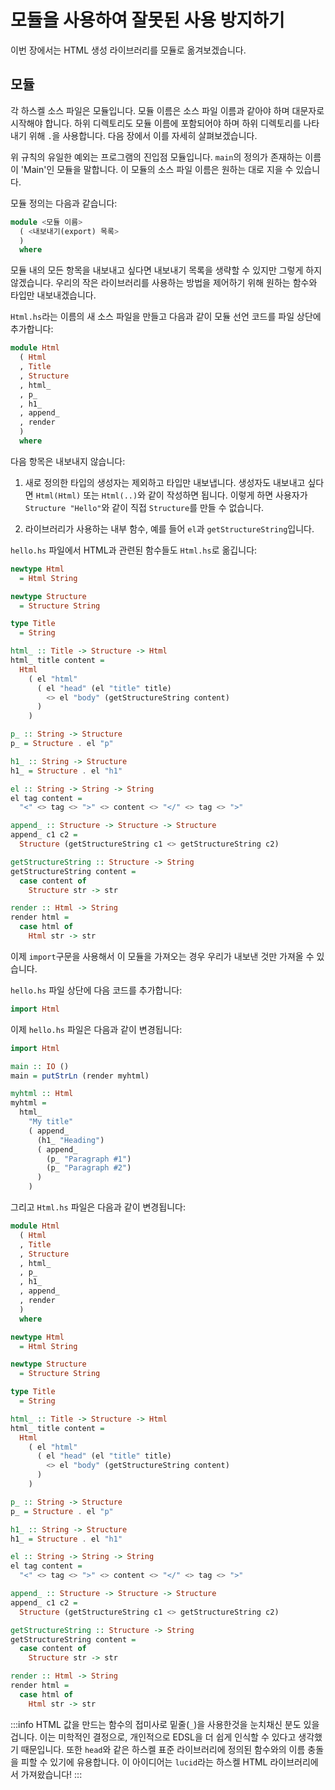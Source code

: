 # 모듈을 사용하여 잘못된 사용 방지하기

이번 장에서는 HTML 생성 라이브러리를 모듈로 옮겨보겠습니다.

## 모듈

각 하스켈 소스 파일은 모듈입니다. 모듈 이름은 소스 파일 이름과 같아야 하며 대문자로 시작해야 합니다. 
하위 디렉토리도 모듈 이름에 포함되어야 하며 하위 디렉토리를 나타내기 위해 `.`을 사용합니다.
다음 장에서 이를 자세히 살펴보겠습니다.

위 규칙의 유일한 예외는 프로그램의 진입점 모듈입니다.
`main`의 정의가 존재하는 이름이 'Main'인 모듈을 말합니다.
이 모듈의 소스 파일 이름은 원하는 대로 지을 수 있습니다.

모듈 정의는 다음과 같습니다:

```haskell
module <모듈 이름>
  ( <내보내기(export) 목록>
  )
  where
```

모듈 내의 모든 항목을 내보내고 싶다면 내보내기 목록을 생략할 수 있지만 그렇게 하지 않겠습니다.
우리의 작은 라이브러리를 사용하는 방법을 제어하기 위해 원하는 함수와 타입만 내보내겠습니다.

`Html.hs`라는 이름의 새 소스 파일을 만들고 다음과 같이 모듈 선언 코드를 파일 상단에 추가합니다:

```haskell
module Html
  ( Html
  , Title
  , Structure
  , html_
  , p_
  , h1_
  , append_
  , render
  )
  where
```

다음 항목은 내보내지 않습니다:

1. 새로 정의한 타입의 생성자는 제외하고 타입만 내보냅니다.
   생성자도 내보내고 싶다면 `Html(Html)` 또는 `Html(..)`와 같이 작성하면 됩니다.
   이렇게 하면 사용자가 `Structure "Hello"`와 같이 직접 `Structure`를 만들 수 없습니다.

2. 라이브러리가 사용하는 내부 함수, 예를 들어 `el`과 `getStructureString`입니다.

`hello.hs` 파일에서 HTML과 관련된 함수들도 `Html.hs`로 옮깁니다:

```haskell
newtype Html
  = Html String

newtype Structure
  = Structure String

type Title
  = String

html_ :: Title -> Structure -> Html
html_ title content =
  Html
    ( el "html"
      ( el "head" (el "title" title)
        <> el "body" (getStructureString content)
      )
    )

p_ :: String -> Structure
p_ = Structure . el "p"

h1_ :: String -> Structure
h1_ = Structure . el "h1"

el :: String -> String -> String
el tag content =
  "<" <> tag <> ">" <> content <> "</" <> tag <> ">"

append_ :: Structure -> Structure -> Structure
append_ c1 c2 =
  Structure (getStructureString c1 <> getStructureString c2)

getStructureString :: Structure -> String
getStructureString content =
  case content of
    Structure str -> str

render :: Html -> String
render html =
  case html of
    Html str -> str
```

이제 `import`구문을 사용해서 이 모듈을 가져오는 경우 우리가 내보낸 것만 가져올 수 있습니다.

`hello.hs` 파일 상단에 다음 코드를 추가합니다:

```haskell
import Html
```

이제 `hello.hs` 파일은 다음과 같이 변경됩니다:

```haskell title="hello.hs"
import Html

main :: IO ()
main = putStrLn (render myhtml)

myhtml :: Html
myhtml =
  html_
    "My title"
    ( append_
      (h1_ "Heading")
      ( append_
        (p_ "Paragraph #1")
        (p_ "Paragraph #2")
      )
    )
```

그리고 `Html.hs` 파일은 다음과 같이 변경됩니다:

```haskell title="Html.hs"
module Html
  ( Html
  , Title
  , Structure
  , html_
  , p_
  , h1_
  , append_
  , render
  )
  where

newtype Html
  = Html String

newtype Structure
  = Structure String

type Title
  = String

html_ :: Title -> Structure -> Html
html_ title content =
  Html
    ( el "html"
      ( el "head" (el "title" title)
        <> el "body" (getStructureString content)
      )
    )

p_ :: String -> Structure
p_ = Structure . el "p"

h1_ :: String -> Structure
h1_ = Structure . el "h1"

el :: String -> String -> String
el tag content =
  "<" <> tag <> ">" <> content <> "</" <> tag <> ">"

append_ :: Structure -> Structure -> Structure
append_ c1 c2 =
  Structure (getStructureString c1 <> getStructureString c2)

getStructureString :: Structure -> String
getStructureString content =
  case content of
    Structure str -> str

render :: Html -> String
render html =
  case html of
    Html str -> str
```

:::info
HTML 값을 만드는 함수의 접미사로 밑줄(`_`)을 사용한것을 눈치채신 분도 있을겁니다.
이는 미학적인 결정으로, 개인적으로 EDSL을 더 쉽게 인식할 수 있다고 생각했기 때문입니다.
또한 `head`와 같은 하스켈 표준 라이브러리에 정의된 함수와의 이름 충돌을 피할 수 있기에 유용합니다.
이 아이디어는 `lucid`라는 하스켈 HTML 라이브러리에서 가져왔습니다!
:::
